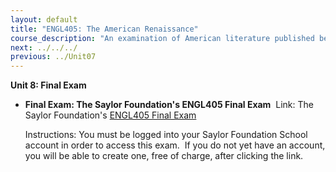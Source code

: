 ```yaml
---
layout: default
title: "ENGL405: The American Renaissance"
course_description: "An examination of American literature published between the 1830s and 1860s, focusing on the socio-cultural context that lead to the dramatic outburst of literary creativity in this era."
next: ../../../
previous: ../Unit07
---
```

**Unit 8: Final Exam** <span id="8"></span> 
-   **Final Exam: The Saylor Foundation's ENGL405 Final Exam**
     Link: The Saylor Foundation's [ENGL405 Final
    Exam](http://school.saylor.org/mod/quiz/view.php?id=495)  
      
     Instructions: You must be logged into your Saylor Foundation School
    account in order to access this exam.  If you do not yet have an
    account, you will be able to create one, free of charge, after
    clicking the link. 


